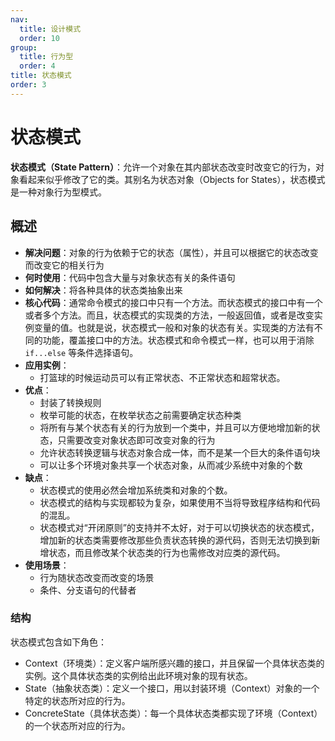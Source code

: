 ```yaml
---
nav:
  title: 设计模式
  order: 10
group:
  title: 行为型
  order: 4
title: 状态模式
order: 3
---
```


# 状态模式

**状态模式（State Pattern）**：允许一个对象在其内部状态改变时改变它的行为，对象看起来似乎修改了它的类。其别名为状态对象（Objects for States），状态模式是一种对象行为型模式。

## 概述

- **解决问题**：对象的行为依赖于它的状态（属性），并且可以根据它的状态改变而改变它的相关行为
- **何时使用**：代码中包含大量与对象状态有关的条件语句
- **如何解决**：将各种具体的状态类抽象出来
- **核心代码**：通常命令模式的接口中只有一个方法。而状态模式的接口中有一个或者多个方法。而且，状态模式的实现类的方法，一般返回值，或者是改变实例变量的值。也就是说，状态模式一般和对象的状态有关。实现类的方法有不同的功能，覆盖接口中的方法。状态模式和命令模式一样，也可以用于消除 `if...else` 等条件选择语句。
- **应用实例**：
  - 打篮球的时候运动员可以有正常状态、不正常状态和超常状态。
- **优点**：
  - 封装了转换规则
  - 枚举可能的状态，在枚举状态之前需要确定状态种类
  - 将所有与某个状态有关的行为放到一个类中，并且可以方便地增加新的状态，只需要改变对象状态即可改变对象的行为
  - 允许状态转换逻辑与状态对象合成一体，而不是某一个巨大的条件语句块
  - 可以让多个环境对象共享一个状态对象，从而减少系统中对象的个数
- **缺点**：
  - 状态模式的使用必然会增加系统类和对象的个数。
  - 状态模式的结构与实现都较为复杂，如果使用不当将导致程序结构和代码的混乱。
  - 状态模式对“开闭原则”的支持并不太好，对于可以切换状态的状态模式，增加新的状态类需要修改那些负责状态转换的源代码，否则无法切换到新增状态，而且修改某个状态类的行为也需修改对应类的源代码。
- **使用场景**：
  - 行为随状态改变而改变的场景
  - 条件、分支语句的代替者

### 结构

状态模式包含如下角色：

- Context（环境类）：定义客户端所感兴趣的接口，并且保留一个具体状态类的实例。这个具体状态类的实例给出此环境对象的现有状态。
- State（抽象状态类）：定义一个接口，用以封装环境（Context）对象的一个特定的状态所对应的行为。
- ConcreteState（具体状态类）：每一个具体状态类都实现了环境（Context）的一个状态所对应的行为。

